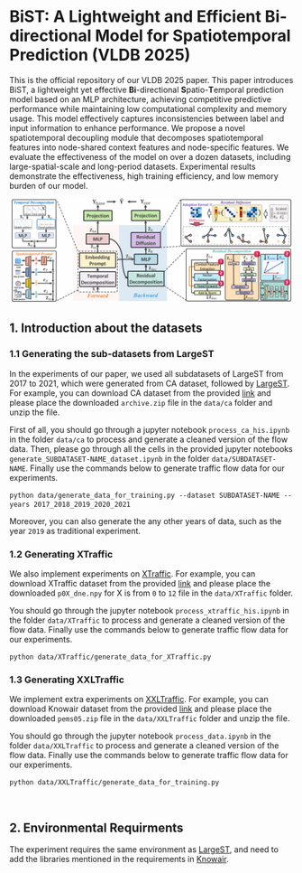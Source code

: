 # BiST: A Lightweight and Efficient Bi-directional Model for Spatiotemporal Prediction (VLDB 2025)
This is the official repository of our VLDB 2025 paper. This paper introduces BiST, a lightweight yet effective **Bi**-directional **S**patio-**T**emporal prediction model based on an MLP architecture, achieving competitive predictive performance while maintaining low computational complexity and memory usage. This model effectively captures inconsistencies between label and input information to enhance performance. We propose a novel spatiotemporal decoupling module that decomposes spatiotemporal features into node-shared context features and node-specific features. We evaluate the effectiveness of the model on over a dozen datasets, including large-spatial-scale and long-period datasets. Experimental results demonstrate the effectiveness, high training efficiency, and low memory burden of our model.

<img src='Figures/main.png' alt='Main graph of BIST'>

## 1. Introduction about the datasets
### 1.1 Generating the sub-datasets from LargeST
In the experiments of our paper, we used all subdatasets of LargeST from 2017 to 2021, which were generated from CA dataset, followed by [LargeST](https://github.com/liuxu77/LargeST/blob/main). For example, you can download CA dataset from the provided [link](https://www.kaggle.com/datasets/liuxu77/largest) and please place the downloaded `archive.zip` file in the `data/ca` folder and unzip the file. 

First of all, you should go through a jupyter notebook `process_ca_his.ipynb` in the folder `data/ca` to process and generate a cleaned version of the flow data. Then, please go through all the cells in the provided jupyter notebooks `generate_SUBDATASET-NAME_dataset.ipynb` in the folder `data/SUBDATASET-NAME`. Finally use the commands below to generate traffic flow data for our experiments. 
```
python data/generate_data_for_training.py --dataset SUBDATASET-NAME --years 2017_2018_2019_2020_2021
```
Moreover, you can also generate the any other years of data, such as the year `2019` as traditional experiment. 

### 1.2 Generating XTraffic
We also implement experiments on [XTraffic](https://xaitraffic.github.io/). For example, you can download XTraffic dataset from the provided [link](https://www.kaggle.com/datasets/gpxlcj/xtraffic) and please place the downloaded `p0X_dne.npy` for X is from `0` to `12` file in the `data/XTraffic` folder.

You should go through the jupyter notebook `process_xtraffic_his.ipynb` in the folder `data/XTraffic` to process and generate a cleaned version of the flow data. Finally use the commands below to generate traffic flow data for our experiments. 
```
python data/XTraffic/generate_data_for_XTraffic.py
```

### 1.3 Generating XXLTraffic
We implement extra experiments on [XXLTraffic](https://github.com/cruiseresearchgroup/XXLTraffic). For example, you can download Knowair dataset from the provided [link](https://github.com/cruiseresearchgroup/XXLTraffic/blob/main/data/pems05.zip) and please place the downloaded `pems05.zip` file in the `data/XXLTraffic` folder and unzip the file.

You should go through the jupyter notebook `process_data.ipynb` in the folder `data/XXLTraffic` to process and generate a cleaned version of the flow data. Finally use the commands below to generate traffic flow data for our experiments. 
```
python data/XXLTraffic/generate_data_for_training.py
```

<br>

## 2. Environmental Requirments
The experiment requires the same environment as [LargeST](https://github.com/liuxu77/LargeST/blob/main), and need to add the libraries mentioned in the requirements in [Knowair](https://github.com/shuowang-ai/PM2.5-GNN).


<br>
